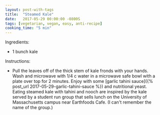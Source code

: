 ```yaml
---
layout: post-with-tags
title:  "Steamed Kale"
date:   2017-05-29 00:00:00 -0800S
tags: [vegetarian, vegan, easy, anti-recipe]
cooking_time: "5 min"
---
```


Ingredients:

* 1 bunch kale

Instructions:

* Pull the leaves off of the thick stem of kale fronds with your hands. Wash and microwave with 1/4 c water in a microwave safe bowl with a plate over top for 2 minutes. Enjoy with some [garlic tahini sauce]({% post_url 2017-05-29-garlic-tahini-sauce %}) and nutritional yeast. Eating steamed kale with tahini and nooch are inspired by the kale served by a student run group that sells lunch on the University of Massachusetts campus near Earthfoods Cafe. (I can't remember the name of the group.)
